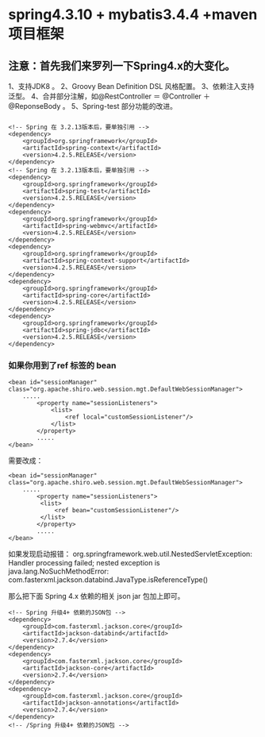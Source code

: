 spring4.3.10  + mybatis3.4.4 +maven 项目框架<br/>
===================================  

  
    
注意：首先我们来罗列一下Spring4.x的大变化。  
-----------------------------------  
1、支持JDK8 。
2、Groovy Bean Definition DSL 风格配置。
3、依赖注入支持泛型。
4、合并部分注解，如@RestController  ＝ @Controller ＋ @ReponseBody  。
5、Spring-test 部分功能的改进。
    
###  
  	<!-- Spring 在 3.2.13版本后，要单独引用 -->
	<dependency>
	    <groupId>org.springframework</groupId>
	    <artifactId>spring-context</artifactId>
	    <version>4.2.5.RELEASE</version>
	</dependency>
	<!-- Spring 在 3.2.13版本后，要单独引用 -->
	<dependency>
		<groupId>org.springframework</groupId>
		<artifactId>spring-test</artifactId>
		<version>4.2.5.RELEASE</version>
	</dependency>
	<dependency>
		<groupId>org.springframework</groupId>
		<artifactId>spring-webmvc</artifactId>
		<version>4.2.5.RELEASE</version>
	</dependency>
	<dependency>
		<groupId>org.springframework</groupId>
		<artifactId>spring-context-support</artifactId>
		<version>4.2.5.RELEASE</version>
	</dependency>
	<dependency>
		<groupId>org.springframework</groupId>
		<artifactId>spring-core</artifactId>
		<version>4.2.5.RELEASE</version>
	</dependency>
	<dependency>
	    <groupId>org.springframework</groupId>
	    <artifactId>spring-jdbc</artifactId>
	    <version>4.2.5.RELEASE</version>
	</dependency>  
  
###    
  

### 如果你用到了ref 标签的 bean  
    <bean id="sessionManager" class="org.apache.shiro.web.session.mgt.DefaultWebSessionManager">
		.....
     		<property name="sessionListeners">
         		<list>
             		<ref local="customSessionListener"/>
         		</list>
     		</property>
     		.....
	</bean> 
需要改成：

	<bean id="sessionManager" class="org.apache.shiro.web.session.mgt.DefaultWebSessionManager">
		.....
     		<property name="sessionListeners">
	         <list>
	             <ref bean="customSessionListener"/>
	         </list>
     		</property>
     		.....
	</bean> 
	
如果发现启动报错：
	org.springframework.web.util.NestedServletException: Handler processing failed; nested exception is java.lang.NoSuchMethodError: com.fasterxml.jackson.databind.JavaType.isReferenceType()
	
那么把下面 Spring  4.x 依赖的相关 json   jar  包加上即可。

	<!-- Spring 升级4+ 依赖的JSON包 -->
	<dependency>
	    <groupId>com.fasterxml.jackson.core</groupId>
	    <artifactId>jackson-databind</artifactId>
	    <version>2.7.4</version>
	</dependency>
	<dependency>
	    <groupId>com.fasterxml.jackson.core</groupId>
	    <artifactId>jackson-core</artifactId>
	    <version>2.7.4</version>
	</dependency>
	<dependency>
	    <groupId>com.fasterxml.jackson.core</groupId>
	    <artifactId>jackson-annotations</artifactId>
	    <version>2.7.4</version>
	</dependency>
	<!-- /Spring 升级4+ 依赖的JSON包 -->
	



